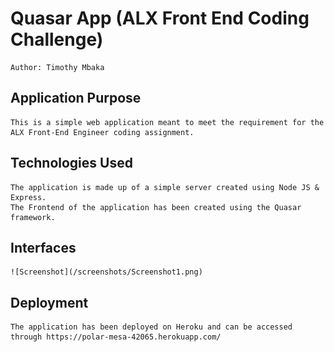 # Quasar App (ALX Front End Coding Challenge)
    Author: Timothy Mbaka

## Application Purpose
    This is a simple web application meant to meet the requirement for the ALX Front-End Engineer coding assignment.

## Technologies Used
    The application is made up of a simple server created using Node JS & Express.
    The Frontend of the application has been created using the Quasar framework.

## Interfaces
    ![Screenshot](/screenshots/Screenshot1.png)

## Deployment
    The application has been deployed on Heroku and can be accessed through https://polar-mesa-42065.herokuapp.com/


